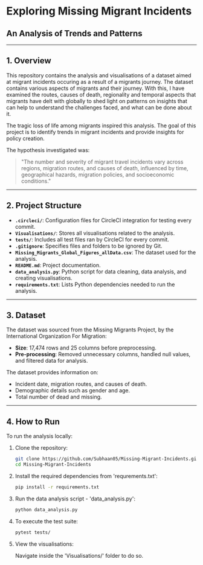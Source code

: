 # Exploring Missing Migrant Incidents
## An Analysis of Trends and Patterns

---
## 1. Overview
This repository contains the analysis and visualisations of a dataset aimed at migrant incidents occuring as a result of a migrants journey. The dataset contains various aspects of migrants and their journey. With this, I have examined the routes, causes of death, regionality and temporal aspects that migrants have delt with globally to shed light on patterns on insights that can help to understand the challenges faced, and what can be done about it.

The tragic loss of life among migrants inspired this analysis. The goal of this project is to identify trends in migrant incidents and provide insights for policy creation.

The hypothesis investigated was:
> "The number and severity of migrant travel incidents vary across regions, migration routes, and causes of death, influenced by time, geographical hazards, migration policies, and socioeconomic conditions."

---

## 2. Project Structure
- **`.circleci/`**: Configuration files for CircleCI integration for testing every commit.
- **`Visualisations/`**: Stores all visualisations related to the analysis.
- **`tests/`**: Includes all test files ran by CircleCI for every commit.
- **`.gitignore`**: Specifies files and folders to be ignored by Git.
- **`Missing_Migrants_Global_Figures_allData.csv`**: The dataset used for the analysis.
- **`README.md`**: Project documentation.
- **`data_analysis.py`**: Python script for data cleaning, data analysis, and creating visualisations.
- **`requirements.txt`**: Lists Python dependencies needed to run the analysis.

---

## 3. Dataset
The dataset was sourced from the Missing Migrants Project, by the International Organization For Migration:
- **Size**: 17,474 rows and 25 columns before preprocessing.
- **Pre-processing**: Removed unnecessary columns, handled null values, and filtered data for analysis.

The dataset provides information on:
- Incident date, migration routes, and causes of death.
- Demographic details such as gender and age.
- Total number of dead and missing.

---

## 4. How to Run
To run the analysis locally:
1. Clone the repository:
   ```bash
   git clone https://github.com/Subhaan05/Missing-Migrant-Incidents.git
   cd Missing-Migrant-Incidents
 2. Install the required dependencies from 'requrements.txt':
    ```bash
    pip install -r requirements.txt

4. Run the data analysis script - 'data_analysis.py':
   ```bash
   python data_analysis.py

6. To execute the test suite:
    ```bash
    pytest tests/

7. View the visualisations:

   Navigate inside the 'Visualisations/' folder to do so.
